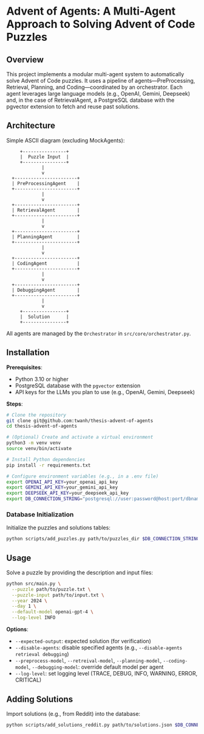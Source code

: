 # Advent of Agents: A Multi-Agent Approach to Solving Advent of Code Puzzles

## Overview

This project implements a modular multi-agent system to automatically solve Advent of Code puzzles. It uses a pipeline of agents—PreProcessing, Retrieval, Planning, and Coding—coordinated by an orchestrator. Each agent leverages large language models (e.g., OpenAI, Gemini, Deepseek) and, in the case of RetrievalAgent, a PostgreSQL database with the pgvector extension to fetch and reuse past solutions.

## Architecture

Simple ASCII diagram (excluding MockAgents):

```
     +----------------+
     |  Puzzle Input  |
     +----------------+
             |
             v
  +-----------------------+
  | PreProcessingAgent    |
  +-----------------------+
             |
             v
  +-----------------------+
  | RetrievalAgent        |
  +-----------------------+
             |
             v
  +-----------------------+
  | PlanningAgent         |
  +-----------------------+
             |
             v
  +-----------------------+
  | CodingAgent           |
  +-----------------------+
             |
             v
  +-----------------------+
  | DebuggingAgent        |
  +-----------------------+
             |
             v
     +----------------+
     |  Solution      |
     +----------------+
```

All agents are managed by the `Orchestrator` in `src/core/orchestrator.py`.

## Installation

**Prerequisites**:
- Python 3.10 or higher
- PostgreSQL database with the `pgvector` extension
- API keys for the LLMs you plan to use (e.g., OpenAI, Gemini, Deepseek)

**Steps**:

```bash
# Clone the repository
git clone git@github.com:twanh/thesis-advent-of-agents
cd thesis-advent-of-agents

# (Optional) Create and activate a virtual environment
python3 -m venv venv
source venv/bin/activate

# Install Python dependencies
pip install -r requirements.txt

# Configure environment variables (e.g., in a .env file)
export OPENAI_API_KEY=your_openai_api_key
export GEMINI_API_KEY=your_gemini_api_key
export DEEPSEEK_API_KEY=your_deepseek_api_key
export DB_CONNECTION_STRING="postgresql://user:password@host:port/dbname"
```

### Database Initialization

Initialize the puzzles and solutions tables:

```bash
python scripts/add_puzzles.py path/to/puzzles_dir $DB_CONNECTION_STRING
```

## Usage

Solve a puzzle by providing the description and input files:

```bash
python src/main.py \
  --puzzle path/to/puzzle.txt \
  --puzzle-input path/to/input.txt \
  --year 2024 \
  --day 1 \
  --default-model openai-gpt-4 \
  --log-level INFO
```

**Options**:
- `--expected-output`: expected solution (for verification)
- `--disable-agents`: disable specified agents (e.g., `--disable-agents retrieval debugging`)
- `--preprocess-model`, `--retreival-model`, `--planning-model`, `--coding-model`, `--debugging-model`: override default model per agent
- `--log-level`: set logging level (TRACE, DEBUG, INFO, WARNING, ERROR, CRITICAL)

## Adding Solutions

Import solutions (e.g., from Reddit) into the database:

```bash
python scripts/add_solutions_reddit.py path/to/solutions.json $DB_CONNECTION_STRING
```
